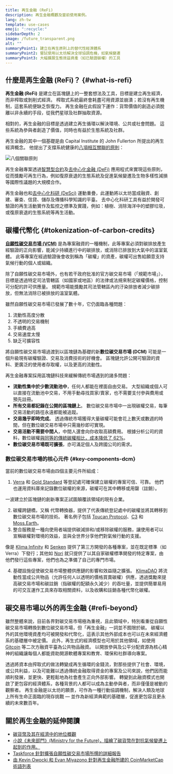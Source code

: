 ```yaml
---
title: 再生金融 (ReFi)
description: 再生金融概觀及當前使用案例。
lang: zh-tw
template: use-cases
emoji: ":recycle:"
sidebarDepth: 2
image: /future_transparent.png
alt: ""
summaryPoint1: 建立在再生原則上的替代性經濟體系
summaryPoint2: 嘗試使用以太坊解決全球協調危機，如氣候變遷
summaryPoint3: 大幅擴展生態效益資產（如已驗證碳權）的工具
---
```


## 什麼是再生金融 (ReFi)？ {#what-is-refi}

**再生金融 (ReFi)** 是建立在區塊鏈上的一整套想法及工具，目標是建立再生經濟，而非榨取或剝削式經濟。 榨取式系統最終會耗盡可用資源並崩潰；若沒有再生機制，這套系統便缺乏恢復力。 再生金融在此假設下運作：貨幣價值的創造必須脫離以非永續的手段，從我們星球及社群抽取資源。

相對的，再生金融的目標是透過建立再生循環以解決環境、公共或社會問題。 這些系統為參與者創造了價值，同時也有益於生態系統及社群。

再生金融的其中一個基礎是由 Capital Institute 的 John Fullerton 所提出的再生經濟概念。 他提出了支撐系統健康的[八項相互關聯的原則](https://capitalinstitute.org/8-principles-regenerative-economy/)：

![八個關聯原則](./refi-regenerative-economy-diagram.png)

再生金融專案透過[智慧型合約](/developers/docs/smart-contracts/)及[去中心化金融 (DeFi)](/defi/) 應用程式來實現這些原則，從而獎勵可再生行為，例如復原衰退的生態系統及促進氣候變遷及生物多樣性減損等國際性議題的大規模合作。

再生金融也和[去中心化科研 (DeSci)](/desci/) 運動重疊，此運動將以太坊當成融資、創建、審查、信貸、儲存及傳播科學知識的平臺。 去中心化科研工具有益於開發可驗證的再生活動實作及監控之標準及實踐，例如：植樹、消除海洋中的塑膠垃圾，或復原衰退的生態系統等再生活動。

## 碳權代幣化 {#tokenization-of-carbon-credits}

**[自願性碳交易市場 (VCM)](https://climatefocus.com/so-what-voluntary-carbon-market-exactly/)** 是為專案融資的一種機制，此等專案必須對碳排放產生經驗證的正向影響，能減少持續進行中的碳排放，或消除已排放到大氣中的溫室氣體。 此等專案在經過驗證後會收到稱為「碳權」的資產，碳權可出售給願意支持氣候行動的個人或組織。

除了自願性碳交易市場外，也有若干政府批准的官方碳交易市場（「規範市場」），目標是透過特定司法管轄區（如國家或地區）的法律或法規來制定碳權價格，控制可分配的許可供應量。 規範市場能獎勵其司法管轄區內的汙染排放者減少碳排放，但無法消除已被排放的溫室氣體。

雖然自願性碳交易市場已發展了數十年，它仍面臨各種問題：

1. 流動性高度分散
2. 不透明的交易機制
3. 手續費過高
4. 交易速度太慢
5. 缺乏可擴容性

將自願性碳交易市場過渡到以區塊鏈為基礎的新**數位碳交易市場 (DCM)** 可能是一個升級現有碳權驗證、交易及消費技術的好機會。 區塊鏈允許公開可驗證的資料、更廣泛的使用者存取權，以及更高的流動性。

再生金融專案採用區塊鏈科技來緩解傳統市場遇到的諸多問題：

- **流動性集中於少數流動池中**，任何人都能在裡面自由交易。 大型組織或個人可以直接在流動池中交易，不用手動尋找買家/賣家，也不需要支付參與費用或預先註冊。
- **所有交易都記錄在公開的區塊鏈上**。 數位碳交易市場中一出現碳權交易，每筆交易活動的路徑永遠都能被追蹤。
- **交易幾乎即時完成**。 透過傳統市場獲得大量碳權可能會花上數天或數週的時間，但在數位碳交易市場中只需幾秒即可實現。
- **交易活動不需要中間人**，中間人還會向你收取高額費用。 根據分析公司的資料，數位碳權[與同等的傳統碳權相比，成本降低了 62%](https://www.klimadao.finance/blog/klimadao-analysis-of-the-base-carbon-tonne)。
- **數位碳交易市場既可擴張**，亦可滿足個人及跨國公司的需求。

### 數位碳交易市場的核心元件 {#key-components-dcm}

當前的數位碳交易市場由四個主要元件所組成：

1. [Verra](https://verra.org/project/vcs-program/registry-system/) 和 [Gold Standard](https://www.goldstandard.org/) 等登記處可確保建立碳權的專案可信、可靠。 他們也運用資料庫來記錄數位碳權的來源，碳權可在其中轉移或用罄（註銷）。

一波建立於區塊鏈的創新專案正試圖顛覆該領域的現有企業。

2. 碳權跨鏈橋，又稱 代幣轉換器，提供了代表傳統登記處中的碳權並將其轉移到數位碳交易市場的技術。 著名例子包括 [Toucan Protocol](https://toucan.earth/)、[C3](https://c3.app/) 和 [Moss.Earth](https://moss.earth/)。
3. 整合服務是一種向使用者端提供碳減排和/或移除碳權的服務，讓使用者可以宣稱碳權對環境的效益，並與全世界分享他們對氣候行動的支援。

像是 [Klima Infinity](https://www.klimadao.finance/infinity) 和 [Senken](https://senken.io/) 提供了第三方開發的各種專案，並在既定標準（如 Verra）下發行；其他如 [Nori](https://nori.com/) 就只提供了以其自家碳權標準開發的特定專案，由他們發行這些專案，他們也為之準備了自己的專門市場。

4. 基礎設施促使碳交易市場整體供應鏈的影響和效益隨之擴張。 [KlimaDAO](http://klimadao.finance/) 將流動性當成公共物品（允許任何人以透明的價格買賣碳權）供應，透過獎勵來提高碳交易市場和碳註銷（指碳權的配額永久減少）的吞吐量，並提供簡單易用的可交互運作工具來存取相關資料，以及收購和註銷各種代幣化碳權。

## 碳交易市場以外的再生金融 {#refi-beyond}

雖然整體來說，目前各界對碳交易市場極為重視，且此領域中，特別看重從自願性碳交易市場轉換到數位碳交易市場，但「再生金融」一詞並不囿限於碳。 碳權以外的其他環境資產均可被開發和代幣化，這表示其他外部成本也可以在未來經濟體系的基礎層中被定價。 此外，再生式的經濟模型也可用於其他領域，如使用 [Gitcoin](https://gitcoin.co/) 等二次方融資平臺為公共物品融資。 以開放參與及公平分配資源為核心精神的組織讓每個人都能資助開源軟體專案和教育、環保和社群導向專案。

透過將資本由搾取式的做法轉變成再生循環的金錢流，對那些提供了社會、環境，或公共利益，以及可能難以透過傳統金融取得資金的專案及公司來說，他們因而能順利發展，並更快、更輕鬆地為社會產生正向外部影響。 轉變到此融資模式也開啟了更包容的經濟體系，各種背景的人都可以成為主動參與者，而非僅僅是被動的觀察者。 再生金融是以太坊的願景，可作為一種行動協調機制，解決人類及地球上所有生命正面臨的現存挑戰 — 並作為新經濟典範的基礎層，促進更包容且更永續的未來數百年。

## 關於再生金融的延伸閱讀

- [碳貨幣及其在經濟中的地位概觀](https://www.klimadao.finance/blog/the-vision-of-a-carbon-currency)
- [小說《未來部門》(Ministry for the Future)，描繪了碳貨幣在對抗氣候變遷上起到的作用。](https://en.wikipedia.org/wiki/The_Ministry_for_the_Future)
- [Taskforce 針對擴張自願性碳交易市場所撰的詳細報告](https://www.iif.com/Portals/1/Files/TSVCM_Report.pdf)
- [由 Kevin Owocki 和 Evan Miyazono 針對再生金融所建的 CoinMarketCap 術語列表](https://coinmarketcap.com/alexandria/glossary/regenerative-finance-refi)
